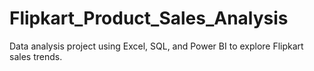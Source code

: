 # Flipkart_Product_Sales_Analysis
Data analysis project using Excel, SQL, and Power BI to explore Flipkart sales trends.
